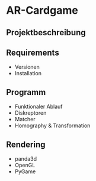 # AR-Cardgame

## Projektbeschreibung 
## Requirements
  - Versionen
  - Installation
## Programm
  - Funktionaler Ablauf
  - Diskreptoren
  - Matcher
  - Homography & Transformation
## Rendering
  - panda3d
  - OpenGL
  - PyGame